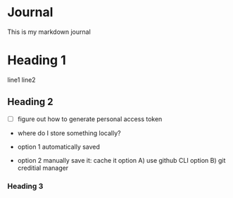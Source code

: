 # Journal
This is my markdown journal


# Heading 1
line1
line2

## Heading 2
- [ ] figure out how to generate personal access token
- where do I store something locally? 

- option 1 automatically saved
- option 2 manually save it: cache it
	option A)  use github CLI
	option B) git creditial manager 
	

### Heading 3
